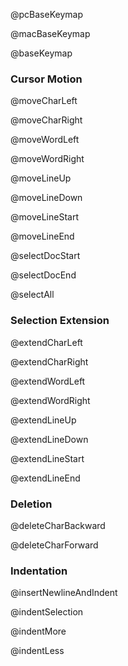 @pcBaseKeymap

@macBaseKeymap

@baseKeymap

### Cursor Motion

@moveCharLeft

@moveCharRight

@moveWordLeft

@moveWordRight

@moveLineUp

@moveLineDown

@moveLineStart

@moveLineEnd

@selectDocStart

@selectDocEnd

@selectAll

### Selection Extension

@extendCharLeft

@extendCharRight

@extendWordLeft

@extendWordRight

@extendLineUp

@extendLineDown

@extendLineStart

@extendLineEnd

### Deletion

@deleteCharBackward

@deleteCharForward

### Indentation

@insertNewlineAndIndent

@indentSelection

@indentMore

@indentLess
